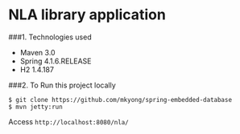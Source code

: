 NLA library application
===============================
###1. Technologies used
* Maven 3.0
* Spring 4.1.6.RELEASE
* H2 1.4.187

###2. To Run this project locally
```shell
$ git clone https://github.com/mkyong/spring-embedded-database
$ mvn jetty:run
```
Access ```http://localhost:8080/nla/```
